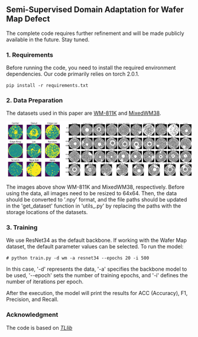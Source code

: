 ## Semi-Supervised Domain Adaptation for Wafer Map Defect

 The complete code requires further refinement and will be made publicly available in the future. Stay tuned.

### 1. Requirements
Before running the code, you need to install the required environment dependencies. Our code primarily relies on torch 2.0.1.

```shell
pip install -r requirements.txt
```

### 2. Data Preparation
The datasets used in this paper are [WM-811K](https://www.kaggle.com/datasets/qingyi/wm811k-wafer-map) and [MixedWM38](https://github.com/Junliangwangdhu/WaferMap).

<img src="ref/img1.png">


The images above show WM-811K and MixedWM38, respectively. Before using the data, all images need to be resized to 64x64. Then, the data should be converted to '.npy' format, and the file paths should be updated in the 'get_dataset' function in 'utils_.py' by replacing the paths with the storage locations of the datasets.

### 3. Training

We use ResNet34 as the default backbone. If working with the Wafer Map dataset, the default parameter values can be selected. To run the model:

```shell
# python train.py -d wm -a resnet34 --epochs 20 -i 500
```

In this case, '-d' represents the data, '-a' specifies the backbone model to be used, '--epoch' sets the number of training epochs, and '-i' defines the number of iterations per epoch.

After the execution, the model will print the results for ACC (Accuracy), F1, Precision, and Recall.
### Acknowledgment

The code is based on [*TLlib*](https://github.com/thuml/Transfer-Learning-Library)


